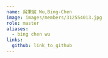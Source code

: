 ```yaml
---
name: 吳秉宸 Wu,Bing-Chen 
image: images/members/312554013.jpg 
role: master
aliases:
  - bing chen wu
links:
  github: link_to_github 
---
```

